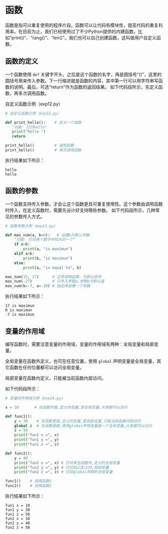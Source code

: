# 函数

函数是指可以重复使用的程序片段。函数可以让代码有模块性，提高代码的重复利用率。在目前为止，我们已经使用过了不少Python提供的内建函数，比如“print()”、“rang()”、“len()”。我们也可以自己创建函数，这叫做用户自定义函数。

## 函数的定义

一个函数使用 `def` 关键字开头，之后是这个函数的名字，再是圆括号“()”，这里的圆括号用来传入参数。下一行缩进就是函数的内容，其中第一行可以用字符串写函数的说明。最后，可选“return”作为函数的返回结果。
如下代码段所示，先定义函数，再多次调用函数。

自定义函数示例（exp12.py）


```python
# 自定义函数示例（exp12.py）

def print_hello():    # 定义一个函数
   "功能: 打印hello"
   print("hello ")
   return

print_hello()         # 调用函数
print_hello()         # 再次调用函数

```

执行结果如下所示：

```shell
hello 
hello
```

## 函数的参数
一个函数支持传入参数，才会让这个函数更具可重复使用性。这个参数由调用函数时传入，在定义函数时，需要先设计好支持哪些参数。
如下代码段所示，几种常见的参数传入方式。


```python
# 函数参数示例（exp13.py）

def max_num(a, b=0):   # 设置b为默认参数
    "功能: 打印两个数字中较大的一个"
    if a>b:
        print(a, "is maximun")
    elif a<b:
        print(b, "is maximun")
    else:
        print(a, "is equal to", b)

max_num(15, 17)      # 正常调用函数，为默认顺序
max_num(-27)         # 只传入参数a,参数b为默认值
max_num(b=-7, a=-10) # 指定传给哪一个参数
```

执行结果如下所示：

```shell
17 is maximun
0 is maximun
-7 is maximun
```

## 变量的作用域
编写函数时，需要注意变量的作用域，变量的作用域有两种：全局变量和局部变量。

全局变量在函数外定义，也可在任意位置，使用 `global` 声明变量是全局变量，其它函数在任何位置都可以访问全局变量。

局部变量在函数内定义，只能被当前函数内部访问。

如下代码段所示：

```python
# 变量的作用域示例（exp14.py）

x = 10       # 在函数外面,定义的变量,是全局变量,大家都可以访问

def func1():  
    y = 30    # 在函数里面,定义的变量,是局部变量,只能当前函数内部访问
    global z  # 在函数里面,使用global声明变量是一个全局变量,大家都可以访问
    z = 50   
    print("fun1 x =", x)
    print("fun1 y =", y)
    print("fun1 z =", z)

def func2():  
    y = 40
    print("fun2 x =", x) # 打印来在函数外,定义的全局变量
    print("fun2 y =", y) # 打印自己定义的,局部变量
    print("fun2 z =", z) # 打印global声明的全局变量

func1()    # 调用函数1 
func2()    # 调用函数2
```

执行结果如下所示：

```shell
fun1 x = 10
fun1 y = 30
fun1 z = 50
fun2 x = 10
fun2 y = 40
fun2 z = 50
```
